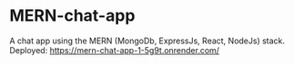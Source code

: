 # MERN-chat-app
A chat app using the MERN (MongoDb, ExpressJs, React, NodeJs) stack.
Deployed: https://mern-chat-app-1-5g9t.onrender.com/
